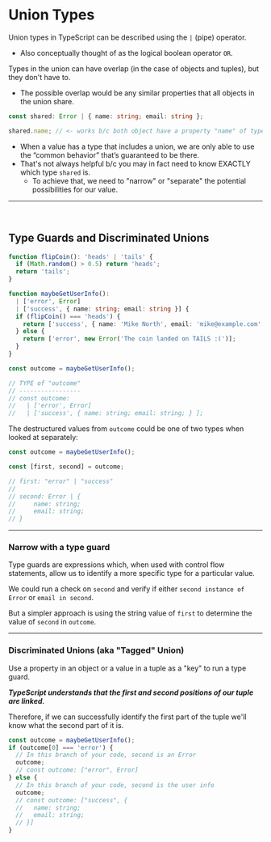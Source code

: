 # Union Types

Union types in TypeScript can be described using the `|` (pipe) operator.

- Also conceptually thought of as the logical boolean operator `OR`.

Types in the union can have overlap (in the case of objects and tuples), but they don't have to.

- The possible overlap would be any similar properties that all objects in the union share.

```ts
const shared: Error | { name: string; email: string };

shared.name; // <- works b/c both object have a property "name" of type "string"
```

- When a value has a type that includes a union, we are only able to use the “common behavior” that’s guaranteed to be there.
- That's not always helpful b/c you may in fact need to know EXACTLY which type `shared` is.
  - To achieve that, we need to "narrow" or "separate" the potential possibilities for our value.

---

<br>

## Type Guards and Discriminated Unions

```ts
function flipCoin(): 'heads' | 'tails' {
  if (Math.random() > 0.5) return 'heads';
  return 'tails';
}

function maybeGetUserInfo():
  | ['error', Error]
  | ['success', { name: string; email: string }] {
  if (flipCoin() === 'heads') {
    return ['success', { name: 'Mike North', email: 'mike@example.com' }];
  } else {
    return ['error', new Error('The coin landed on TAILS :(')];
  }
}

const outcome = maybeGetUserInfo();

// TYPE of "outcome"
// -----------------
// const outcome:
//   | ['error', Error]
//   | ['success', { name: string; email: string; } ];
```

The destructured values from `outcome` could be one of two types when looked at separately:

```ts
const outcome = maybeGetUserInfo();

const [first, second] = outcome;

// first: "error" | "success"
//
// second: Error | {
//     name: string;
//     email: string;
// }
```

---

### Narrow with a type guard

Type guards are expressions which, when used with control flow statements, allow us to identify a more specific type for a particular value.

We could run a check on `second` and verify if either `second instance of Error` or `email in second`.

But a simpler approach is using the string value of `first` to determine the value of `second` in `outcome`.

---

### Discriminated Unions (aka "Tagged" Union)

Use a property in an object or a value in a tuple as a "key" to run a type guard.

**_TypeScript understands that the first and second positions of our tuple are linked._**

Therefore, if we can successfully identify the first part of the tuple we'll know what the second part of it is.

```ts
const outcome = maybeGetUserInfo();
if (outcome[0] === 'error') {
  // In this branch of your code, second is an Error
  outcome;
  // const outcome: ["error", Error]
} else {
  // In this branch of your code, second is the user info
  outcome;
  // const outcome: ["success", {
  //   name: string;
  //   email: string;
  // }]
}
```
